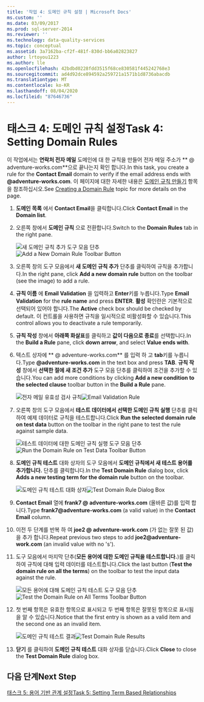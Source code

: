 ```yaml
---
title: '작업 4: 도메인 규칙 설정 | Microsoft Docs'
ms.custom: ''
ms.date: 03/09/2017
ms.prod: sql-server-2014
ms.reviewer: ''
ms.technology: data-quality-services
ms.topic: conceptual
ms.assetid: 3a7162ba-cf2f-481f-830d-bb6a02823827
author: lrtoyou1223
ms.author: lle
ms.openlocfilehash: 42bdbd0228fdd3515f68ce830581f445242768e3
ms.sourcegitcommit: ad4d92dce894592a259721a1571b1d8736abacdb
ms.translationtype: MT
ms.contentlocale: ko-KR
ms.lasthandoff: 08/04/2020
ms.locfileid: "87646736"
---
```

# <a name="task-4-setting-domain-rules"></a><span data-ttu-id="b7c25-102">태스크 4: 도메인 규칙 설정</span><span class="sxs-lookup"><span data-stu-id="b7c25-102">Task 4: Setting Domain Rules</span></span>
  <span data-ttu-id="b7c25-103">이 작업에서는 **연락처 전자 메일** 도메인에 대 한 규칙을 만들어 전자 메일 주소가 \*\* \@ adventure-works.com\*\*으로 끝나는지 확인 합니다.</span><span class="sxs-lookup"><span data-stu-id="b7c25-103">In this task, you create a rule for the **Contact Email** domain to verify if the email address ends with **\@adventure-works.com**.</span></span> <span data-ttu-id="b7c25-104">이 페이지에 대한 자세한 내용은 [도메인 규칙 만들기](https://msdn.microsoft.com/library/hh510397.aspx) 항목을 참조하십시오.</span><span class="sxs-lookup"><span data-stu-id="b7c25-104">See [Creating a Domain Rule](https://msdn.microsoft.com/library/hh510397.aspx) topic for more details on the page.</span></span>  
  
1.  <span data-ttu-id="b7c25-105">**도메인 목록** 에서 **Contact Email**을 클릭합니다.</span><span class="sxs-lookup"><span data-stu-id="b7c25-105">Click **Contact Email** in the **Domain list**.</span></span>  
  
2.  <span data-ttu-id="b7c25-106">오른쪽 창에서 **도메인 규칙** 으로 전환합니다.</span><span class="sxs-lookup"><span data-stu-id="b7c25-106">Switch to the **Domain Rules** tab in the right pane.</span></span>  
  
     <span data-ttu-id="b7c25-107">![새 도메인 규칙 추가 도구 모음 단추](../../2014/tutorials/media/et-settingdomainrules-01.jpg "새 도메인 규칙 추가 도구 모음 단추")</span><span class="sxs-lookup"><span data-stu-id="b7c25-107">![Add a New Domain Rule Toolbar Button](../../2014/tutorials/media/et-settingdomainrules-01.jpg "Add a New Domain Rule Toolbar Button")</span></span>  
  
3.  <span data-ttu-id="b7c25-108">오른쪽 창의 도구 모음에서 **새 도메인 규칙 추가** 단추를 클릭하여 규칙을 추가합니다.</span><span class="sxs-lookup"><span data-stu-id="b7c25-108">In the right pane, click **Add a new domain rule** button on the toolbar (see the image) to add a rule.</span></span>  
  
4.  <span data-ttu-id="b7c25-109">**규칙 이름** 에 **Email Validation** 을 입력하고 **Enter**키를 누릅니다.</span><span class="sxs-lookup"><span data-stu-id="b7c25-109">Type **Email Validation** for the **rule name** and press **ENTER**.</span></span> <span data-ttu-id="b7c25-110">**활성** 확인란은 기본적으로 선택되어 있어야 합니다.</span><span class="sxs-lookup"><span data-stu-id="b7c25-110">The **Active** check box should be checked by default.</span></span> <span data-ttu-id="b7c25-111">이 컨트롤을 사용하면 규칙을 일시적으로 비활성화할 수 있습니다.</span><span class="sxs-lookup"><span data-stu-id="b7c25-111">This control allows you to deactivate a rule temporarily.</span></span>  
  
5.  <span data-ttu-id="b7c25-112">**규칙 작성** 창에서 **아래쪽 화살표**를 클릭하고 **값이 다음으로 종료**를 선택합니다.</span><span class="sxs-lookup"><span data-stu-id="b7c25-112">In the **Build a Rule** pane, click **down arrow**, and select **Value ends with**.</span></span>  
  
6.  <span data-ttu-id="b7c25-113">텍스트 상자에 \*\* \@ adventure-works.com\*\* 를 입력 하 고 **tab**키를 누릅니다.</span><span class="sxs-lookup"><span data-stu-id="b7c25-113">Type **\@adventure-works.com** in the text box and press **TAB**.</span></span> <span data-ttu-id="b7c25-114">**규칙 작성** 창에서 **선택한 절에 새 조건 추가** 도구 모음 단추를 클릭하여 조건을 추가할 수 있습니다.</span><span class="sxs-lookup"><span data-stu-id="b7c25-114">You can add more conditions by clicking **Add a new condition to the selected clause** toolbar button in the **Build a Rule** pane.</span></span>  
  
     <span data-ttu-id="b7c25-115">![전자 메일 유효성 검사 규칙](../../2014/tutorials/media/et-settingdomainrules-02.jpg "전자 메일 유효성 검사 규칙")</span><span class="sxs-lookup"><span data-stu-id="b7c25-115">![Email Validation Rule](../../2014/tutorials/media/et-settingdomainrules-02.jpg "Email Validation Rule")</span></span>  
  
7.  <span data-ttu-id="b7c25-116">오른쪽 창의 도구 모음에서 **테스트 데이터에서 선택한 도메인 규칙 실행** 단추를 클릭하여 예제 데이터로 규칙을 테스트합니다.</span><span class="sxs-lookup"><span data-stu-id="b7c25-116">Click **Run the selected domain rule on test data** button on the toolbar in the right pane to test the rule against sample data.</span></span>  
  
     <span data-ttu-id="b7c25-117">![테스트 데이터에 대한 도메인 규칙 실행 도구 모음 단추](../../2014/tutorials/media/et-settingdomainrules-03.jpg "테스트 데이터에 대한 도메인 규칙 실행 도구 모음 단추")</span><span class="sxs-lookup"><span data-stu-id="b7c25-117">![Run the Domain Rule on Test Data Toolbar Button](../../2014/tutorials/media/et-settingdomainrules-03.jpg "Run the Domain Rule on Test Data Toolbar Button")</span></span>  
  
8.  <span data-ttu-id="b7c25-118">**도메인 규칙 테스트** 대화 상자의 도구 모음에서 **도메인 규칙에서 새 테스트 용어를 추가합니다.** 단추를 클릭합니다.</span><span class="sxs-lookup"><span data-stu-id="b7c25-118">In the **Test Domain Rule** dialog box, click **Adds a new testing term for the domain rule** button on the toolbar.</span></span>  
  
     <span data-ttu-id="b7c25-119">![도메인 규칙 테스트 대화 상자](../../2014/tutorials/media/et-settingdomainrules-04.jpg "도메인 규칙 테스트 대화 상자")</span><span class="sxs-lookup"><span data-stu-id="b7c25-119">![Test Domain Rule Dialog Box](../../2014/tutorials/media/et-settingdomainrules-04.jpg "Test Domain Rule Dialog Box")</span></span>  
  
9. <span data-ttu-id="b7c25-120">**Contact Email** 열에 **frank7 \@ adventure-works.com** (올바른 값)를 입력 합니다.</span><span class="sxs-lookup"><span data-stu-id="b7c25-120">Type **frank7\@adventure-works.com** (a valid value) in the **Contact Email** column.</span></span>  
  
10. <span data-ttu-id="b7c25-121">이전 두 단계를 반복 하 여 **joe2 \@ adventure-work.com** (가 없는 잘못 된 값)을 추가 합니다.</span><span class="sxs-lookup"><span data-stu-id="b7c25-121">Repeat previous two steps to add **joe2\@adventure-work.com** (an invalid value with no 's').</span></span>  
  
11. <span data-ttu-id="b7c25-122">도구 모음에서 마지막 단추(**모든 용어에 대한 도메인 규칙을 테스트합니다.**)를 클릭하여 규칙에 대해 입력 데이터를 테스트합니다.</span><span class="sxs-lookup"><span data-stu-id="b7c25-122">Click the last button (**Test the domain rule on all the terms**) on the toolbar to test the input data against the rule.</span></span>  
  
     <span data-ttu-id="b7c25-123">![모든 용어에 대해 도메인 규칙 테스트 도구 모음 단추](../../2014/tutorials/media/et-settingdomainrules-05.jpg "모든 용어에 대해 도메인 규칙 테스트 도구 모음 단추")</span><span class="sxs-lookup"><span data-stu-id="b7c25-123">![Test the Domain Rule on All Terms Toolbar Button](../../2014/tutorials/media/et-settingdomainrules-05.jpg "Test the Domain Rule on All Terms Toolbar Button")</span></span>  
  
12. <span data-ttu-id="b7c25-124">첫 번째 항목은 유효한 항목으로 표시되고 두 번째 항목은 잘못된 항목으로 표시됨을 알 수 있습니다.</span><span class="sxs-lookup"><span data-stu-id="b7c25-124">Notice that the first entry is shown as a valid item and the second one as an invalid item.</span></span>  
  
     <span data-ttu-id="b7c25-125">![도메인 규칙 테스트 결과](../../2014/tutorials/media/et-settingdomainrules-06.jpg "도메인 규칙 테스트 결과")</span><span class="sxs-lookup"><span data-stu-id="b7c25-125">![Test Domain Rule Results](../../2014/tutorials/media/et-settingdomainrules-06.jpg "Test Domain Rule Results")</span></span>  
  
13. <span data-ttu-id="b7c25-126">**닫기** 를 클릭하여 **도메인 규칙 테스트** 대화 상자를 닫습니다.</span><span class="sxs-lookup"><span data-stu-id="b7c25-126">Click **Close** to close the **Test Domain Rule** dialog box.</span></span>  
  
## <a name="next-step"></a><span data-ttu-id="b7c25-127">다음 단계</span><span class="sxs-lookup"><span data-stu-id="b7c25-127">Next Step</span></span>  
 [<span data-ttu-id="b7c25-128">태스크 5: 용어 기반 관계 설정</span><span class="sxs-lookup"><span data-stu-id="b7c25-128">Task 5: Setting Term Based Relationships</span></span>](../../2014/tutorials/task-5-setting-term-based-relationships.md)  
  
  
